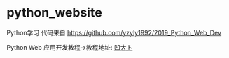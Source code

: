 # python_website
Python学习 代码来自 https://github.com/yzyly1992/2019_Python_Web_Dev

Python Web 应用开发教程->教程地址: [凹大卜](https://aodabo.tech/blog/001546714438970511a8089adc94c909312e2554aa4eabd000)


